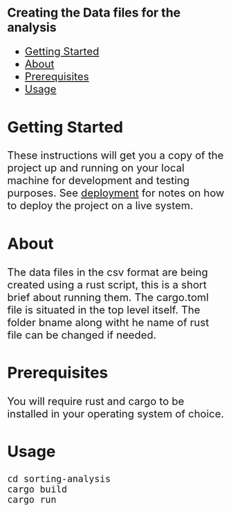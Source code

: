 # Creating the Data files for the analysis

<font size=5>

- [Getting Started ](#getting-started-)
- [About ](#about-)
- [Prerequisites](#prerequisites)
- [Usage ](#usage-)

## Getting Started <a name = "getting_started"></a>

These instructions will get you a copy of the project up and running on your local machine for development and testing purposes. See [deployment](#deployment) for notes on how to deploy the project on a live system.

## About <a name = "about"></a>

The data files in the csv format are being created using a rust script, this is a short brief about running them. The cargo.toml file is situated in the top level itself. The folder bname along witht he name of rust file can be changed if needed.

## Prerequisites<a name = "prerequisites"></a>

You will require rust and cargo to be installed in your operating system of choice.

## Usage <a name = "usage"></a>

```
cd sorting-analysis
cargo build
cargo run
```
